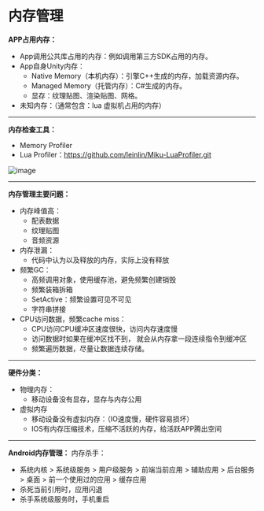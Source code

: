 # 内存管理
**APP占用内存：**
- App调用公共库占用的内存：例如调用第三方SDK占用的内存。
- App自身Unity内存：
  - Native Memory（本机内存）：引擎C++生成的内存，加载资源内存。
  - Managed Memory（托管内存）：C#生成的内存。
  - 显存：纹理贴图、渲染贴图、网格。
- 未知内存：（通常包含：lua 虚拟机占用的内存）
***
**内存检查工具：**
- Memory Profiler
- Lua Profiler：https://github.com/leinlin/Miku-LuaProfiler.git

![image](https://github.com/user-attachments/assets/242a2709-bc1e-4506-8be3-13f0403fdf5c)

***
**内存管理主要问题：**
- 内存峰值高：
  - 配表数据
  - 纹理贴图
  - 音频资源
- 内存泄漏：
  - 代码中认为以及释放的内存，实际上没有释放
- 频繁GC：
  - 高频调用对象，使用缓存池，避免频繁创建销毁
  - 频繁装箱拆箱
  - SetActive：频繁设置可见不可见
  - 字符串拼接 
- CPU访问数据，频繁cache miss：
  - CPU访问CPU缓冲区速度很快，访问内存速度慢
  - 访问数据时如果在缓冲区找不到， 就会从内存拿一段连续指令到缓冲区
  - 频繁遍历数据，尽量让数据连续存储。
***
**硬件分类：**
- 物理内存：
  - 移动设备没有显存，显存与内存公用 
- 虚拟内存
  - 移动设备没有虚拟内存：（IO速度慢，硬件容易损坏）
  - IOS有内存压缩技术，压缩不活跃的内存，给活跃APP腾出空间
***
**Android内存管理：**
内存杀手：
- 系统内核 > 系统级服务 > 用户级服务 > 前端当前应用 > 辅助应用 > 后台服务 > 桌面 > 前一个使用过的应用 > 缓存应用
- 杀死当前引用时，应用闪退
- 杀手系统级服务时，手机重启
